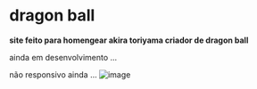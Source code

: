 # dragon ball
**site feito para homengear akira toriyama criador de dragon ball**


ainda em desenvolvimento ...

não responsivo ainda ...
![image](https://github.com/ggvictor/dragon_ball/assets/107512940/0c55853e-f1ee-48ff-b1bb-bb469a2afacd)
